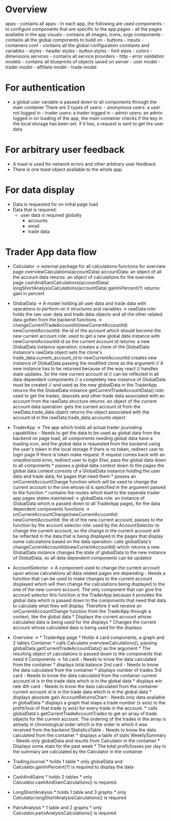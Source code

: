 # Overview
apps - contains all apps
    - In each app, the following are used
    components - to configure components that are specific to the app
    pages - all the pages available in the app
visuals - contains all images, icons, svgs
components - contains all the global components to build on
            - buttons
            - inputs
            - containers
conf - contains all the global configuration constants and variables
        - styles
            - header styles
            - button styles
        - font sizes
        - colors
        - dimensions
services - contains all service providers
        - http
        - error validation
models - contains all blueprints of objects saved on server
        - user model
        - trader model
        - affiliate model
        - trade model


# For authentication
- a global user variable is passed down to all components through the main container
        There are 3 types of users:
                - anonymous users: a user not logged in
                - trader users: a trader logged in
                - admin users: an admin logged in
        on loading of the app, the main container checks if the key in the local storage
            has been set. if it has, a request is sent to get the user data

# For arbitrary user feedback
- A toast is used for network errors and other arbitrary user feedback
- There is one toast object available to the whole app.

# For data display
- Data is requested for on initial page load
- Data that is required:
     * user data is required globally
        - accounts
        - email
        - trade data

# Trader App data flow
* Calculator -> external package for all calculations
        functions for overview page
                overviewCalculations(accountData)
                        accountData: an object of all the account data
                        returns: an object of calculations for the overview page
                cashAndGainCalculations(accountData)
                longShortAnalysisCalculations(accountData)
                gainInPercent(?)
                        returns: gain in percent

* GlobalData -> A model holding all user data and trade data with operations to perform on it
        structures and variables ->
                rawData
                        role: holds the raw user data and trade data objects and all the
                                other related data gotten from the backend
        functions ->
                changeCurrentTradeAccountId(newCurrentAccountId)
                        newCurrentAccountId: the id of the account which should become 
                                the new current account
                        role: used to get a new global data instance with newCurrentAccountId
                                id as the current account id
                        returns: a new GlobalData instance
                        operation: 
                                creates a clone of the GlobalData instance's rawData object
                                sets the clone's trade_data.current_account_id to newCurrentAccountId
                                creates new instance of GlobalData passing the modified clone
                                    as the argument
                                // A new instance has to be returned because of the way react
                                // handles state updates. So the new current account id
                                // can be reflected in all data dependent components
                                // a completely new instance of GlobalData must be created
                                // and used as the new globalData in the TraderApp
                                returns the the GlobalData instance
                getCurrentTradeAccountData()
                        role: used to get the trades, deposits and other trade data associated
                                with an account from the rawData structure
                        returns: an object of the current account data
                        operation:
                                gets the current account id from the rawData.trade_data object
                                returns the object associated with the account id in the 
                                    rawData.trade_data.accounts object
                                

* TraderApp -> The app which holds all actual trader journaling capabilities
        - Needs to get the data to be used as global data from the backend
          on page load, all components needing global data have a loading icon, and the global data
            is requested from the backend using the user's token in the local storage
            If there is no token, redirect user to login page
            If there is token make request.
                If request comes back with an unauthorized error, redirect user to login
                Else, pass the global data down to all components
        * passes a global data context down to the pages
             the global data context consists of a GlobalData instance
             holding the user data and trade data, for pages that need them
        * passes an onCurrentAccountChange function which will be used to change the current
          account to the one whose id is specified in the argument passed to the function
        * contains the routes which lead to the seperate trader app pages
        states maintained ->
                globalData
                        role: an instance of GlobalData which is passed down to all 
                                TraderApp pages, for the data dependent components
        functions ->
                onCurrentAccountChange(newCurrentAccountId)
                        newCurrentAccountId: the id of the new current account,
                                passes to the function by the account selector
                        role: used by the AccountSelector to change the current account,
                                so the change in the current account will be reflected
                                in the data that is being displayed in the pages that 
                                display some calculations based on the data
                        operation:
                                calls globalData's changeCurrentAccountId(newCurrentAccountId)
                                    which returns a new GlobalData instance
                                changes the state of globalData to the new instance of
                                    GlobalData, so all data dependent components can be updated

* AccountSelector -> A component used to change the current account upon whose calculations
                    all data related pages are depending
        - Needs a function that can be used to make changes to the current account displayed
          which will then change the calculations being displayed to the one of the new
          current account.
          The only component that can give the account selector this function is the TraderApp
          because it provides the global data which is passed down to the components that need that data
          to calculate what they will display.
          Therefore it will receive an onCurrentAccountChange function from the TraderApp
          through a context, like the global data
        * Displays the current account whose calculated data is being used for the displays
        * Changes the current account whose calculated data is being used for the displays

* Overview ->
        * TraderApp page
        * Holds 4 card components, a graph and 2 tables
        Container
                * calls Calculator.overviewCalculations(), 
                    passing globalData.getCurrentTradeAccountData() as the argument
                * The resulting object of calculations is passed down to the components that need it
        Components ->
                1st card
                        - Needs to know the data calculated from the container
                        * displays total balance
                2nd card
                        - Needs to know the data calculated from the container
                        * displays number of trades
                3rd card
                        - Needs to know the data calculated from the container
                           current account id is in the trade data which is in the global data
                        * displays win rate
                4th card
                        - Needs to know the data calculated from the container
                           current account id is in the trade data which is in the global data
                        * displays absolute gain
                AccountReturnsChart
                        - Needs only data available in globalData
                        * displays a graph that maps a trade number (x axis) to the profit/loss of that
                            trade (y axis) for every trade in the account.
                        * calls globalData's getCurrentTradeAccountTrades to get an array of trade
                            objects for the current account. The ordering of the trades in the array
                            is already in chronological order which is the order in which it was
                            received from the backend
                StatisticsTable
                        - Needs to know the data calculated from the container
                        * displays a table of stats
                WeeklySummary
                        - Needs only globalData and results from Calculator in the container
                        * Displays some stats for the past week
                        * The total profit/losses per day in the summary are calculated by the
                           Calculator in the container
        
* TradingJournal
        * holds 1 table
        * only globalData and Calculator.gainInPercent(?) is required to display the data

* CashAndGains
        * holds 2 tables
        * only Calculator.cashAndGainCalculations() is required.

* LongShortAnalysis
        * holds 1 table and 3 graphs
        * only Calculator.longShortAnalysisCalculations() is required

* PairsAnalysis
        * 1 table and 2 graphs
        * only Calculator.pairsAnalysisCalculations() is required

